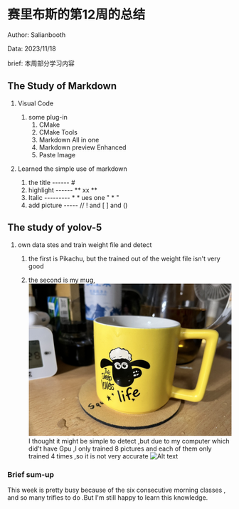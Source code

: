 # 赛里布斯的第12周的总结

Author: Salianbooth

Data: 2023/11/18

brief: 本周部分学习内容


## The Study of Markdown 



1. Visual Code
   1. some plug-in 
      1. CMake
      2. CMake Tools
      3. Markdown All in one
      4. Markdown preview Enhanced
      5. Paste Image
   
2. Learned the simple use of markdown 
   1. the title ------  #
   2. highlight ------ ** xx **
   3. Italic --------- *  *  ues one " * "
   4. add picture ----- // ! and [ ] and ()
   


## The study of yolov-5

1. own data stes and train weight file and detect
   1. the first is Pikachu, but the trained out of the weight file isn't very good
   
   2. the second is my mug, ![Alt text](cup.JPG) I thought it might be simple to detect ,but due to my computer which did't have Gpu ,I only trained 8 pictures and each of them only trained 4 times ,so it is not very accurate
   ![Alt text](image.png)


### Brief sum-up
This week is pretty busy because of the six consecutive morning classes , and so many trifles to do .But I'm still happy to learn this knowledge.
   
   
